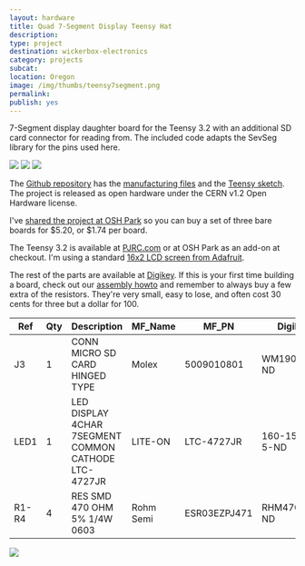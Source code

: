 ```yaml
---
layout: hardware
title: Quad 7-Segment Display Teensy Hat
description: 
type: project
destination: wickerbox-electronics
category: projects
subcat: 
location: Oregon
image: /img/thumbs/teensy7segment.png
permalink: 
publish: yes
---
```


7-Segment display daughter board for the Teensy 3.2 with an additional SD card connector for reading from. The included code adapts the SevSeg library for the pins used here. 

<img src="https://photos.smugmug.com/Projects/Teensy-Hats/i-2jq96wZ/0/O/7segment-assembled.png">

<img src="https://photos.smugmug.com/Projects/Teensy-Hats/i-spfc5bm/0/O/7segment-counting.png">

<img src="https://photos.smugmug.com/Projects/Teensy-Hats/i-VTZKvz5/0/O/7segment-oshpreview.png">

The [Github repository](https://github.com/wickerbox/Teensy-Hats/tree/master/7-Segment-Hat) has the [manufacturing files](https://github.com/wickerbox/Teensy-Hats/blob/master/7-Segment-Hat/hardware/gerbers/7-segment-display-teensy-hat-v1.1-gerbers.zip?raw=true) and the [Teensy sketch](https://raw.githubusercontent.com/wickerbox/Teensy-Hats/master/7-Segment-Hat/software/Teensy-7Segment/Teensy-7Segment.ino). The project is released as open hardware under the CERN v1.2 Open Hardware license.

I've <a href="https://oshpark.com/shared_projects/spIDCqwD">shared the project at OSH Park</a> so you can buy a set of three bare boards for $5.20, or $1.74 per board.

The Teensy 3.2 is available at <a href="http://pjrc.com/teensy/index.html">PJRC.com</a> or at OSH Park as an add-on at checkout. I'm using a standard <a href="https://www.adafruit.com/product/181">16x2 LCD screen from Adafruit</a>.

The rest of the parts are available at [Digikey](http://digikey.com). If this is your first time building a board, check out our [assembly howto](/kicad-workflow/assembly/) and remember to always buy a few extra of the resistors. They're very small, easy to lose, and often cost 30 cents for three but a dollar for 100.

|Ref|Qty|Description|MF_Name|MF_PN|Digikey|
|---|---|-----------|-------|-----|-------|
|J3|1|CONN MICRO SD CARD HINGED TYPE|Molex|5009010801|WM19081CT-ND|
|LED1|1|LED DISPLAY 4CHAR 7SEGMENT COMMON CATHODE LTC-4727JR|LITE-ON|LTC-4727JR|160-1551-5-ND|
|R1-R4|4|RES SMD 470 OHM 5% 1/4W 0603|Rohm Semi|ESR03EZPJ471|RHM470DCT-ND|

<img src="https://photos.smugmug.com/Projects/Teensy-Hats/i-PzS9NFN/0/XL/7segment-schematic-XL.png">
